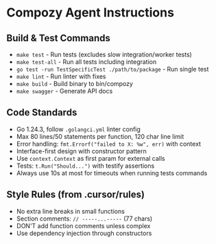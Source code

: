 # Compozy Agent Instructions

## Build & Test Commands
- `make test` - Run tests (excludes slow integration/worker tests)  
- `make test-all` - Run all tests including integration
- `go test -run TestSpecificTest ./path/to/package` - Run single test
- `make lint` - Run linter with fixes
- `make build` - Build binary to bin/compozy
- `make swagger` - Generate API docs

## Code Standards
- Go 1.24.3, follow `.golangci.yml` linter config
- Max 80 lines/50 statements per function, 120 char line limit
- Error handling: `fmt.Errorf("failed to X: %w", err)` with context
- Interface-first design with constructor pattern
- Use `context.Context` as first param for external calls
- Tests: `t.Run("Should...")` with testify assertions
- Always use 10s at most for timeouts when running tests commands

## Style Rules (from .cursor/rules)
- No extra line breaks in small functions  
- Section comments: `// -----...-----` (77 chars)
- DON'T add function comments unless complex
- Use dependency injection through constructors
